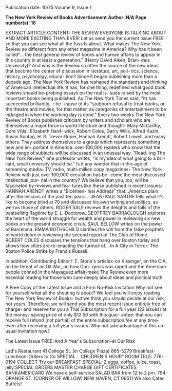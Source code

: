 Publication date: 10/75
Volume 9, Issue 1

**The New York Review of Books Advertisement**
**Author: N/A**
**Page number(s): 16**

EXTRACT ARTICLE CONTENT:
THE REVIEW EVERYONE IS TALKING ABOUT
AND MORE EXCITING THAN EVER!
Let us send you the current
Issue FREE so that you can see
what all the fuss Is about.
What makes The New York Review so
different from any other magazine in
America? Why has it been called"... the
best general review of books and human
affairs to appear in this country in at least
a generation." (Henry David Aiken, Bran-
deis University)?
And why is the Review so often the
source of the new ideas that become the
center of discussion in literature, art, poli-
tics, science, history, psychology, educa-
tion?
Since it began publishing more than a
decade ago, The New York Review has
reshaped the standards and thinking of
American intellectual life. It has, for one
thing, redefined what good book reviews
should be-probing essays on the real is-
sues raised by the most important books
being published. As The New York Times
said, "it) has succeeded brilliantly...: be-
cause of its "stubborn refusal to treat
books, or the theatre and movies, for that
matter, as categories of entertainment to
be indulged in when the working day is
done."
Every two weeks The New York Review
of Books publishes criticism by writers and
scholars who are themselves a major force
in world literature and thought- Mary
McCarthy, Gore Vidal, Elizabeth Hard-
wick, Robert Coles, Garry Wills, Alfred
Kazin, Susan Sontag, H. R. Trevor-Roper,
Hannah Arendt, Robert Lowell, and many
others. They address themselves to a group
which represents something new and im-
portant in America: over 100,000 readers
who know that the wide range of subjects
will be discussed in an unusual way. "Read-
ing The New York Review," one professor
writes, "is my idea of what going to a bril-
liant, small university should be."
Is it any wonder that in this age of
screaming media- TV, radio, multi-million
copy magazines- The New York Review
with just over 100,000 circulation has be-
come the most discussed intellectual jour-
nal in the country? We believe that you,
too, will be fascinated by reviews and fea-
tures like these published in recent issues:
HANNAH ARENDT writes a "Bicenten-
nial Address" that...America plain
after the lessons of the past ten years...
JEAN-PAUL SARTRE tells what it's like
to become blind at 70 and discusses
his own writing and politics, as
well
as those of others.
ROGER SALE reviews the delights and
falls of the bestselling Ragtime
by E. L. Doctorow.
GEOFFREY BARRACLOUGH explores the
heart of the world struggle for wealth
and power in reviewing six new books
on the present economic crisis.
SAUL BELLOW writes on the power of
Barcelona.
EMMA ROTHSCHILD clarifies the will
from the false prophets of world doom
in reviewing the second report of The
Club of Rome.
ROBERT COLES discusses the tensions
that hang over Boston today and shows
how cities are re-enacting the turmoil
of...
In A City in Terror: The
Boston Police Strike by Francis
Russell.


In addition, Contributing Editor I. F.
Stone's articles-on Kissinger, on the CIA,
on the threat of an Oil War, on how Con-
gress was raped and the American people
conned in the Mayaguez affair-make The
Review even more essential reading for
those who care deeply about ideas and
political truth.

A Free Copy of the Latest Issue
and a Firm No-Risk Invitation
Why not see for yourself what all the
shouting is about? We feel you will enjoy
reading The New York Review of Books-
but we think you should decide at our risk,
not yours. Therefore, we will send you the
most recent issue entirely free of charge-
and reserve for you a Trial Subscription
for a full year (22 issues) at the money-
saving price of only $12.50 with this guar-
antee: that you can receive full refund (not
partial) of the entire subscription fee at any
time- even after receiving a full year's
issues. Why not take advantage of this un-
usual invitation now?

The Latest Issue FREE-And
A Year's Subscription-at Our Risk



Lad's Restaurant
41 College St. (in College Plaza) 865-5279
Breakfast-Luncheon-Orders to Go
SPECIAL .. CHILDREN'S HOUR" ROOM
TELE: 776-0194 COLLECT
Try our BREAKFAST SPECIAL:
2 eggs, coffee, juice, toast, jelly
SPECIAL ORDERS
MASTER CHARGE
GIFT CERTIFICATES
BANKAMERICARD
We have a self-service SALAD BAR
from 12 to 2 pm.
794 ORANGE ST. (CORNER OF WILLOW)
NEW HAVEN, CT 06511
We also Cater Buffets!
